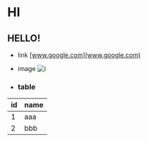# HI
## HELLO!

* link
[www.google.com](www.google.com)

* image
![i](http://finfra.com/f/f.png)

* ### table
|id | name |
|---|------|
|1  | aaa  |
|2  | bbb  |
